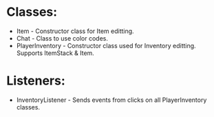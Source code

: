 # Classes:

* Item - Constructor class for Item editting.
* Chat - Class to use color codes.
* PlayerInventory - Constructor class used for Inventory editting. Supports ItemStack & Item.

# Listeners:

* InventoryListener - Sends events from clicks on all PlayerInventory classes.